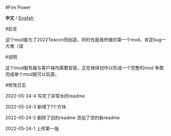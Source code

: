 #Fire Power

**中文** / [English](https://github.com/Casper233/Fire_Power/blob/master/readme_en.md)


#前言

这个mod是为了2022Teacon而创造，同时也是我所做的第一个mod，肯定bug一大堆（误

#说明

这个mod服务器与客户端均需要安装，正在继续创作以形成一个完整的mod
争取完成单个mod就可以玩耍。

#修改日志

2022-05-24-4
写完了非常水的readme

2022-05-24-3
新增了*1*个方块

2022-05-24-2
删除了旧的readme
添加了空的新readme

2022-05-24-1
上传第一版